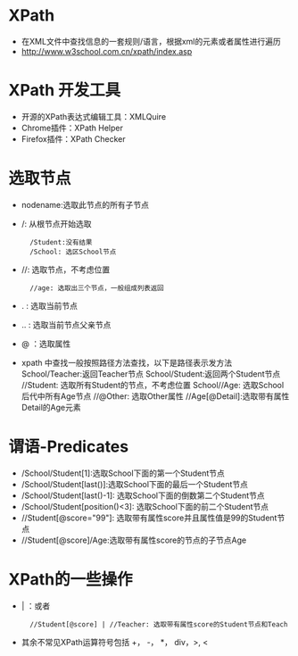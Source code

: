 # XPath
- 在XML文件中查找信息的一套规则/语言，根据xml的元素或者属性进行遍历
- http://www.w3school.com.cn/xpath/index.asp
# XPath 开发工具
- 开源的XPath表达式编辑工具：XMLQuire
- Chrome插件：XPath Helper
- Firefox插件：XPath Checker

# 选取节点
- nodename:选取此节点的所有子节点
- /: 从根节点开始选取

        /Student:没有结果
        /School: 选区School节点
- //: 选取节点，不考虑位置

        //age: 选取出三个节点，一般组成列表返回
        
-   .  : 选取当前节点
-  .. : 选取当前节点父亲节点
- @ ：选取属性
- xpath 中查找一般按照路径方法查找，以下是路径表示发方法
        School/Teacher:返回Teacher节点
        School/Student:返回两个Student节点
        //Student:   选取所有Student的节点，不考虑位置
        School//Age: 选取School后代中所有Age节点
        //@Other: 选取Other属性
        //Age[@Detail]:选取带有属性Detail的Age元素
        
# 谓语-Predicates
- /School/Student[1]:选取School下面的第一个Student节点
- /School/Student[last()]:选取School下面的最后一个Student节点
- /School/Student[last()-1]: 选取School下面的倒数第二个Student节点
- /School/Student[position()<3]: 选取School下面的前二个Student节点
- //Student[@score="99"]: 选取带有属性score并且属性值是99的Student节点
- //Student[@score]/Age:选取带有属性score的节点的子节点Age

# XPath的一些操作
- | ：或者
        
        //Student[@score] | //Teacher: 选取带有属性score的Student节点和Teach
- 其余不常见XPath运算符号包括 +， -， *， div，>, <